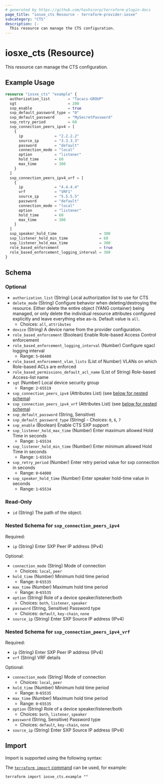 ```yaml
---
# generated by https://github.com/hashicorp/terraform-plugin-docs
page_title: "iosxe_cts Resource - terraform-provider-iosxe"
subcategory: "CTS"
description: |-
  This resource can manage the CTS configuration.
---
```


# iosxe_cts (Resource)

This resource can manage the CTS configuration.

## Example Usage

```terraform
resource "iosxe_cts" "example" {
  authorization_list        = "Tacacs-GROUP"
  sgt                       = 200
  sxp_enable                = true
  sxp_default_password_type = "0"
  sxp_default_password      = "MySecretPassword"
  sxp_retry_period          = 60
  sxp_connection_peers_ipv4 = [
    {
      ip              = "2.2.2.2"
      source_ip       = "3.3.3.3"
      password        = "default"
      connection_mode = "local"
      option          = "listener"
      hold_time       = 60
      max_time        = 300
    }
  ]
  sxp_connection_peers_ipv4_vrf = [
    {
      ip              = "4.4.4.4"
      vrf             = "VRF1"
      source_ip       = "5.5.5.5"
      password        = "default"
      connection_mode = "local"
      option          = "listener"
      hold_time       = 60
      max_time        = 300
    }
  ]
  sxp_speaker_hold_time                   = 300
  sxp_listener_hold_min_time              = 60
  sxp_listener_hold_max_time              = 300
  role_based_enforcement                  = true
  role_based_enforcement_logging_interval = 300
}
```

<!-- schema generated by tfplugindocs -->
## Schema

### Optional

- `authorization_list` (String) Local authorization list to use for CTS
- `delete_mode` (String) Configure behavior when deleting/destroying the resource. Either delete the entire object (YANG container) being managed, or only delete the individual resource attributes configured explicitly and leave everything else as-is. Default value is `all`.
  - Choices: `all`, `attributes`
- `device` (String) A device name from the provider configuration.
- `role_based_enforcement` (Boolean) Enable Role-based Access Control enforcement
- `role_based_enforcement_logging_interval` (Number) Configure sgacl logging interval
  - Range: `5`-`86400`
- `role_based_enforcement_vlan_lists` (List of Number) VLANs on which Role-based ACLs are enforced
- `role_based_permissions_default_acl_name` (List of String) Role-based Access-list name
- `sgt` (Number) Local device security group
  - Range: `2`-`65519`
- `sxp_connection_peers_ipv4` (Attributes List) (see [below for nested schema](#nestedatt--sxp_connection_peers_ipv4))
- `sxp_connection_peers_ipv4_vrf` (Attributes List) (see [below for nested schema](#nestedatt--sxp_connection_peers_ipv4_vrf))
- `sxp_default_password` (String, Sensitive)
- `sxp_default_password_type` (String) - Choices: `0`, `6`, `7`
- `sxp_enable` (Boolean) Enable CTS SXP support
- `sxp_listener_hold_max_time` (Number) Enter maximum allowed Hold Time in seconds
  - Range: `1`-`65534`
- `sxp_listener_hold_min_time` (Number) Enter minimum allowed Hold Time in seconds
  - Range: `1`-`65534`
- `sxp_retry_period` (Number) Enter retry period value for sxp connection in seconds
  - Range: `0`-`64000`
- `sxp_speaker_hold_time` (Number) Enter speaker hold-time value in seconds
  - Range: `1`-`65534`

### Read-Only

- `id` (String) The path of the object.

<a id="nestedatt--sxp_connection_peers_ipv4"></a>
### Nested Schema for `sxp_connection_peers_ipv4`

Required:

- `ip` (String) Enter SXP Peer IP address (IPv4)

Optional:

- `connection_mode` (String) Mode of connection
  - Choices: `local`, `peer`
- `hold_time` (Number) Minimum hold time period
  - Range: `0`-`65535`
- `max_time` (Number) Maximum hold time period
  - Range: `0`-`65535`
- `option` (String) Role of a device speaker/listener/both
  - Choices: `both`, `listener`, `speaker`
- `password` (String, Sensitive) Password type
  - Choices: `default`, `key-chain`, `none`
- `source_ip` (String) Enter SXP Source IP address (IPv4)


<a id="nestedatt--sxp_connection_peers_ipv4_vrf"></a>
### Nested Schema for `sxp_connection_peers_ipv4_vrf`

Required:

- `ip` (String) Enter SXP Peer IP address (IPv4)
- `vrf` (String) VRF details

Optional:

- `connection_mode` (String) Mode of connection
  - Choices: `local`, `peer`
- `hold_time` (Number) Minimum hold time period
  - Range: `0`-`65535`
- `max_time` (Number) Maximum hold time period
  - Range: `0`-`65535`
- `option` (String) Role of a device speaker/listener/both
  - Choices: `both`, `listener`, `speaker`
- `password` (String, Sensitive) Password type
  - Choices: `default`, `key-chain`, `none`
- `source_ip` (String) Enter SXP Source IP address (IPv4)

## Import

Import is supported using the following syntax:

The [`terraform import` command](https://developer.hashicorp.com/terraform/cli/commands/import) can be used, for example:

```shell
terraform import iosxe_cts.example ""
```

